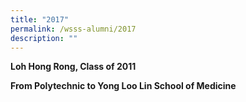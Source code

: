 ```yaml
---
title: "2017"
permalink: /wsss-alumni/2017
description: ""
---
```

**Loh Hong Rong, Class of 2011**

**From Polytechnic to Yong Loo Lin School of Medicine**